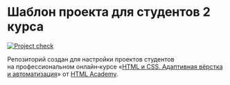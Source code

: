 # Шаблон проекта для студентов 2 курса

[![Project check][check-image]][check-url]

Репозиторий создан для настройки проектов студентов на профессиональном онлайн‑курсе «[HTML и CSS. Адаптивная вёрстка и автоматизация](https://htmlacademy.ru/intensive/adaptive)» от [HTML Academy](https://htmlacademy.ru).

[check-image]: https://github.com/firefoxic/project-template-2/workflows/Project%20check/badge.svg?branch=master
[check-url]: https://github.com/firefoxic/project-template-2/actions
